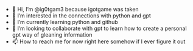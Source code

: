 - 👋 Hi, I’m @ig0tgam3 because igotgame was taken
- 👀 I’m interested in the connections with python and gpt
- 🌱 I’m currently learning python and github
- 💞️ I’m looking to collaborate with gpt to learn how to create a personal gpt way of gleaning information 
- 📫 How to reach me for now right here somehow if I ever figure it out

<!---
ig0tgam3/ig0tgam3 is a ✨ special ✨ repository because its `README.md` (this file) appears on your GitHub profile.
You can click the Preview link to take a look at your changes.
--->
